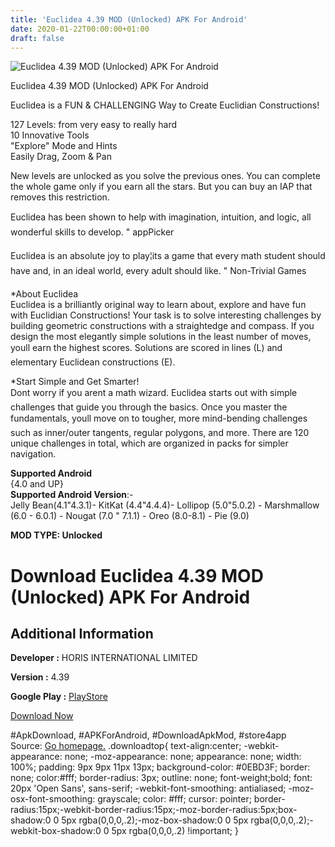 ```yaml
---
title: 'Euclidea 4.39 MOD (Unlocked) APK For Android'
date: 2020-01-22T00:00:00+01:00
draft: false
---
```


![Euclidea 4.39 MOD (Unlocked) APK For Android](https://i2.wp.com/apkhome.net/wp-content/uploads/2020/01/Euclidea-4.39-MOD-Unlocked.png "Euclidea 4.39 MOD (Unlocked) APK For Android")

  

Euclidea 4.39 MOD (Unlocked) APK For Android

Euclidea is a FUN & CHALLENGING Way to Create Euclidian Constructions!

127 Levels: from very easy to really hard  
10 Innovative Tools  
"Explore" Mode and Hints  
Easily Drag, Zoom & Pan

New levels are unlocked as you solve the previous ones. You can complete the whole game only if you earn all the stars. But you can buy an IAP that removes this restriction.

Euclidea has been shown to help with imagination, intuition, and logic, all wonderful skills to develop. " appPicker

Euclidea is an absolute joy to play¦its a game that every math student should have and, in an ideal world, every adult should like. " Non-Trivial Games

\*About Euclidea  
Euclidea is a brilliantly original way to learn about, explore and have fun with Euclidian Constructions! Your task is to solve interesting challenges by building geometric constructions with a straightedge and compass. If you design the most elegantly simple solutions in the least number of moves, youll earn the highest scores. Solutions are scored in lines (L) and elementary Euclidean constructions (E).

\*Start Simple and Get Smarter!  
Dont worry if you arent a math wizard. Euclidea starts out with simple challenges that guide you through the basics. Once you master the fundamentals, youll move on to tougher, more mind-bending challenges such as inner/outer tangents, regular polygons, and more. There are 120 unique challenges in total, which are organized in packs for simpler navigation.

**Supported Android**  
{4.0 and UP}  
**Supported Android Version**:-  
Jelly Bean(4.1"4.3.1)- KitKat (4.4"4.4.4)- Lollipop (5.0"5.0.2) - Marshmallow (6.0 - 6.0.1) - Nougat (7.0 " 7.1.1) - Oreo (8.0-8.1) - Pie (9.0)

**MOD TYPE: Unlocked**

Download Euclidea 4.39 MOD (Unlocked) APK For Android
=====================================================

Additional Information
----------------------

**Developer :** HORIS INTERNATIONAL LIMITED

**Version :** 4.39

**Google Play :** [PlayStore](https://play.google.com/store/apps/details?id=com.hil_hk.euclidea)

  

[Download Now](https://store4app.co/post/euclidea-4-39-mod-unlocked-apk-for-android_1579628628)

  
#ApkDownload, #APKForAndroid, #DownloadApkMod, #store4app  
Source: [Go homepage.](https://store4app.co/post/euclidea-4-39-mod-unlocked-apk-for-android_1579628628) .downloadtop{ text-align:center; -webkit-appearance: none; -moz-appearance: none; appearance: none; width: 100%; padding: 9px 9px 11px 13px; background-color: #0EBD3F; border: none; color:#fff; border-radius: 3px; outline: none; font-weight;bold; font: 20px 'Open Sans', sans-serif; -webkit-font-smoothing: antialiased; -moz-osx-font-smoothing: grayscale; color: #fff; cursor: pointer; border-radius:15px;-webkit-border-radius:15px;-moz-border-radius:5px;box-shadow:0 0 5px rgba(0,0,0,.2);-moz-box-shadow:0 0 5px rgba(0,0,0,.2);-webkit-box-shadow:0 0 5px rgba(0,0,0,.2) !important; }